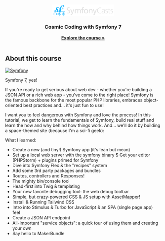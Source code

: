 <!-- PROJECT LOGO -->
<br />
<div align="center">
  <a href="https://github.com/othneildrew/Best-README-Template">
    <img src="public/assets/img/logo.svg" alt="Logo" width="200">
  </a>

<h3 align="center">Cosmic Coding with Symfony 7</h3>

  <p align="center">
    <a href="https://symfonycasts.com/screencast/symfony"><strong>Explore the course »</strong></a>
    <br />
    <br />

[//]: # (    <a href="">View Demo</a>)
  </p>
</div>

<!-- ABOUT THE PROJECT -->
## About this course

[![Symfony](https://img.shields.io/badge/-Symfony-000?&logo=Symfony&logoColor=FFF)](https://symfony.com)

Symfony 7, yes! 

If you're ready to get serious about web dev - whether you're building a JSON API or a rich web app - you've come to the right place! Symfony is the famous backbone for the most popular PHP libraries, embraces object-oriented best practices and... it's just fun to use!

I want you to feel dangerous with Symfony and love the process! In this tutorial, we get to learn the fundamentals of Symfony, build real stuff and learn the how and why behind how things work. And... we'll do it by building a space-themed site (because I'm a sci-fi geek):

What I learned:
* Create a new (and tiny!) Symfony app (it's lean but mean)
* Set up a local web server with the symfony binary
$ Get your editor (PHPStorm) + plugins primed for Symfony
* Dive into Symfony Flex & the "recipes" system
* Add some 3rd party packages and bundles
* Routes, controllers and Responses!
* The mighty bin/console tool
* Head-first into Twig & templating
* Your new favorite debugging tool: the web debug toolbar
* Simple, but crazy-powered CSS & JS setup with AssetMapper!
* Install & Running Tailwind CSS
* Intro into Stimulus & Turbo for JavaScript & an SPA (single page app) feel
* Create a JSON API endpoint
* All-important "service objects": a quick tour of using them and creating your own
* Say hello to MakerBundle


